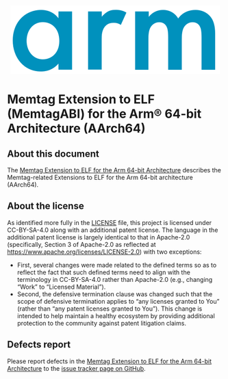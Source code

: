 <div align="center">
   <img src="Arm_logo_blue_RGB.svg" />
</div>

# Memtag Extension to ELF (MemtagABI) for the Arm® 64-bit Architecture (AArch64)

## About this document

The [Memtag Extension to ELF for the Arm 64-bit
Architecture](memtagabielf64.rst) describes the Memtag-related Extensions to ELF
for the Arm 64-bit architecture (AArch64).

## About the license

As identified more fully in the [LICENSE](LICENSE) file, this project
is licensed under CC-BY-SA-4.0 along with an additional patent
license.  The language in the additional patent license is largely
identical to that in Apache-2.0 (specifically, Section 3 of Apache-2.0
as reflected at https://www.apache.org/licenses/LICENSE-2.0) with two
exceptions:

- First, several changes were made related to the defined terms so as to reflect
  the fact that such defined terms need to align with the terminology in
  CC-BY-SA-4.0 rather than Apache-2.0 (e.g., changing “Work” to “Licensed
  Material”).
- Second, the defensive termination clause was changed such that the scope of
  defensive termination applies to “any licenses granted to You” (rather than
  “any patent licenses granted to You”).  This change is intended to help
  maintain a healthy ecosystem by providing additional protection to the
  community against patent litigation claims.

## Defects report

Please report defects in the [Memtag Extension to ELF for the Arm 64-bit
Architecture](memtagabielf64.rst) to the [issue tracker page on
GitHub](https://github.com/ARM-software/abi-aa/issues).
